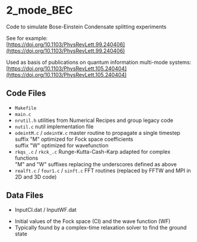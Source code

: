 # 2_mode_BEC
Code to simulate Bose-Einstein Condensate splitting experiments    

See for example:    
[https://doi.org/10.1103/PhysRevLett.99.240406](https://doi.org/10.1103/PhysRevLett.99.240406)

Used as basis of publications on quantum information multi-mode systems:    
[https://doi.org/10.1103/PhysRevLett.105.240404](https://doi.org/10.1103/PhysRevLett.105.240404)

## Code Files
* ``Makefile``
* ``main.c``
* ``nrutil.h``
    utilities from Numerical Recipes and group legacy code
* ``nutil.c``
    nutil implementation file
* ``odeintM.c`` / ``odeintW.c``
    master routine to propagate a single timestep  
    suffix "M" optimized for Fock space coefficients  
    suffix "W" optimized for wavefunction  
* ``rkqs_.c`` / ``rkck_.c``
    Runge-Kutta-Cash-Karp adapted for complex functions   
    "M" and "W" suffixes replacing the underscores defined as above   
 * ``realft.c`` / ``four1.c`` / ``sinft.c``
    FFT routines (replaced by FFTW and MPI in 2D and 3D code)
  
 ## Data Files
 * InputCI.dat / InputWF.dat
  + Initial values of the Fock space (CI) and the wave function (WF)
  + Typically found by a complex-time relaxation solver to find the ground state
 
